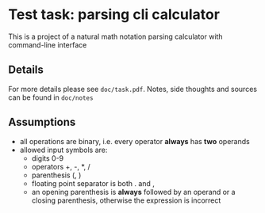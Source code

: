# Test task: parsing cli calculator
This is a project of a natural math notation parsing calculator with
command-line interface

## Details
For more details please see `doc/task.pdf`. Notes, side thoughts and sources
can be found in `doc/notes`

## Assumptions
* all operations are binary, i.e. every operator __always__ has __two__
  operands
* allowed input symbols are:
  * digits 0-9
  * operators +, -, \*, /
  * parenthesis (, )
  * floating point separator is both . and ,
  * an opening parenthesis is __always__ followed by an operand or a closing
    parenthesis, otherwise the expression is incorrect
